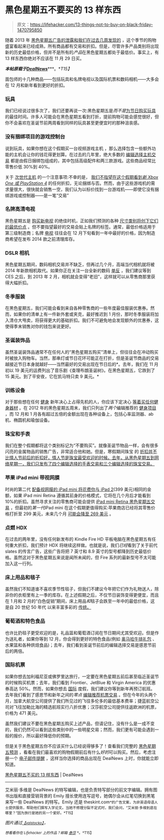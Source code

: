 # 黑色星期五不要买的 13 样东西

> 原文：<https://lifehacker.com/13-things-not-to-buy-on-black-friday-1470795850>

随着 2013 年 [黑色星期五广告的泄露和我们在过去几周发现的](http://dealnews.com/black-friday/) ，这个季节的购物盛宴看起来已经成熟，所有商品都有交易和折扣。但是，尽管许多产品类别将出现新的历史最低价格，但并不是所有的*产品*在黑色星期五都处于最低价。事实上，有 13 样东西你绝对不应该在 11 月 29 日买。



***本帖原载于***[***DealNews***](http://dealnews.com/features/10-Things-Not-to-Buy-on-Black-Friday/518931.html)***。**T15】*

面包师的十几种商品——包括玩具和名牌电视以及国际机票和数码相机——大多会在 12 月和新年看到更好的折扣。

### 玩具

我们已经说过很多次了，我们还要再说一次:黑色星期五是*而不是*[为节日购买玩具](http://dealnews.com/features/Last-Years-Toys-R-Us-Fab-15-List-Demonstrates-the-Best-Time-to-Buy-Toys/623114.html) 的最佳时间。许多人可能会在黑色星期五看到打折，提前购物可能会感觉很好，但你不会喜欢在圣诞节前两周看到同样的玩具甚至更便宜时的那种沮丧感。

### 没有捆绑项目的游戏控制台

说到玩具，如果你想在这个假期买一台视频游戏主机 ，那么选择包含一些额外功能的主机会让你的钱花得更划算。在过去的几年里，绝大多数的 [编辑选择主机交易](http://dealnews.com/black-friday/c186/Gaming-Toy/) 都是由假日捆绑包组成的，其中包括高级配件和两三款游戏。这些商品经常比零售价低 30%到 40%。

关于 [次世代主机](https://gizmodo.com/xbox-one-or-ps4-1468218652) 的一个注意事项:不幸的是， [我们不指望在这个假期看到*新 Xbox One 或 PlayStation 4*](http://dealnews.com/features/black-friday/predictions/gaming-toys/) 的任何折扣，无论捆绑与否。然而，由于这些游戏机的需求量很大，很快就会销售一空，我们认为以标价找到一台游戏机——即使它没有捆绑游戏或控制器——是一笔“交易”

### 名牌高清电视

黑色星期五是 [购买新电视](http://dealnews.com/black-friday/c159/TV/) 的绝佳时机，正如我们预测的各种 [尺寸类别将创下它们的最低价点](http://dealnews.com/features/black-friday/predictions/hdtvs/) 。但不要指望最好的交易会贴上名牌的标签。通常，最低价格适用于第三级制造商；名牌 [电视](https://lifehacker.com/what-all-of-the-specs-on-hdtvs-mean-and-how-to-know-whe-5865431) 往往会在 12 月下旬看到一年中最好的价格，因为制造商希望在发布 2014 款之前清理库存。

### DSLR 相机

黑色星期五期间，数码相机交易并不缺乏，但再过几个月，高端当代相机就将被 2014 年新款相机取代。如果你正在关注一台全新的数码 [单反](https://lifehacker.com/the-awesome-dslr-features-you-probably-never-knew-exi-605050519) ，我们建议等到 CES 之后，到 2013 年 2 月，相机就会变得“老旧”，这样就可以从零售商那里获得大幅折扣。

### 冬季服装

在黑色星期五，我们可能会看到来自各种零售商的一些年度最佳服装优惠券。然而，如果你的清单上有一件新外套或夹克，最好推迟到 1 月份，那时冬季服装将加入清仓大甩卖，将获得更大的基础折扣。我们不可避免地会发现额外的优惠券，这使得季末销售对你的钱包来说更好。

### 圣诞装饰品

虽然圣诞装饰品通常不在任何人的“黑色星期五购买”清单上，但往往会在冲动购买时被放入购物车。当然，那串灯或节日花环可能正在打折，但是圣诞节商品的交易越接近节日本身就越好——当然最好的交易出现在节日后的*。去年，我们在 11 月初以 19 美元的运费列出了音乐剧《查理布朗圣诞树》。在黑色星期五，它跌到了 15 美元。到了平安夜，它在凯马特只卖 9 美元。*

### 训练设备

对于那些想在任何 [健身](https://lifehacker.com/get-buff-not-broke-how-to-build-a-budget-friendly-hom-1460079368) 新年决心上占得先机的人，你应该下定决心 [等着买任何健身器材](http://dealnews.com/features/what-to-buy-in-january) 。在 2012 年的黑色星期五周末，我们只列出了*两个*编辑推荐的 [健身项目](http://dealnews.com/c655/Sports-Fitness/Exercise-Equipment/) ，而 12 月和 1 月各有超过五倍的金额出现在各种设备上，包括心率监测器、ab 机、椭圆机和瑜伽设备。

### 珠宝和手表

我们在整个假期都将这个类别标记为“不要购买”。就像圣诞节物品一样，会有很多闪亮的金属物品的销售广告，非常适合他和她。但是，寒假期间珠宝 的 [折扣并不比情人节前后的折扣好，情人节是珠宝最受欢迎的时候。去年，从黑色星期五到网络星期一，我们只发布了四个编辑选择的手表交易和三个编辑选择的珠宝交易。](http://dealnews.com/c227/Clothing-Accessories/Jewelry/)

### 苹果 iPad mini 带视网膜

时尚的第二代 [配备视网膜的 iPad mini 将花费你与 iPad 2](http://dealnews.com/features/The-Retina-iPad-mini-iPad-2-Both-Cost-399-But-Which-Would-You-Buy-/885140.html)(399 美元)相同的金额，如果 iPad mini Retina 遵循其前身的价格模式，它将在几个月后才能看到 10%的折扣。虽然寻求关注的零售商可能会提供 [iPad mini Retina 黑色星期五交易](http://dealnews.com/features/black-friday/predictions/apple/) ，但最初的*第一代*iPad mini 在这个假期更值得购买:苹果商店已经将其零售价格打折至 299 美元，未来几个月 [可能会降至 269 美元](http://dealnews.com/features/when-to-get-the-best-ipad-prices/) 。

### 点燃 HDX

在过去的两年里，没有任何新发布的 Kindle Fire HD 平板电脑在黑色星期五有任何重大折扣，我们预计 HDX 将继续这样做。也就是说，我们*已经*看到了关于前代 slates 的传言广告，这些广告将把 7 英寸和 8.9 英寸的型号都降到历史最低价格。虽然这对于黑色星期五来说是闻所未闻的，但 Fire 系列的最新型号不太可能加入这一行列。

### 床上用品和毯子

虽然我们不知道谁不喜欢季节性毯子，但我们不建议今年把它们作为礼物送人，除非你的衣柜里有上一季的库存。在上述假期之后，不仅节日装饰变得更便宜，而且在 1 月和 2 月的“白色促销”期间，床上用品*和*毯子会跌至一年中的最低价格，这是自 20 世纪 50 年代 以来丰富多彩的 [传统。](http://dealnews.com/lw/artclick.html?2,874667,4734854)

### 葡萄酒和特色食品

也许比扔毯子更受欢迎的是，礼品篮和葡萄酒订阅在节日期间尤其受欢迎。但是作为送礼者，如果你等到 12 月，你会得到更好的特色食品(例如 [奥马哈牛排礼包](http://dealnews.com/s914/Omaha-Steaks/) 、水果篮和各种烘焙食品)；去年，我们看到圣诞节前后的编辑选择交易是感恩节前后的两倍。

### 国际机票

如果你想去加利福尼亚或佛罗里达旅行，一定要在黑色星期五前后甚至临近圣诞节的时候购买机票；去年，我们看到 Frontier、JetBlue 和 Virgin America 的优惠券高达 50%。然而，如果你想去 [国际](https://lifehacker.com/how-can-i-save-money-on-my-smartphone-bill-when-traveli-5974153) 度假，我们建议你等到新年再预订航班。去年我们看到了感恩节和新年之间的*零点* [编辑推荐机票交易](http://dealnews.com/c207/Travel-Entertainment/Airfare/) 。但在今年的头两个月，加拿大航空公司提供了我们所见过的飞往多伦多的最低基本费率；捷蓝航空公司对飞往加勒比海的精选航班实行八折优惠；汉莎航空公司提供往返欧洲的机票，价格为 471 美元。

虽然我们建议不要在黑色星期五购买上述产品，但请记住，没有什么是一成不变的，我们仍然可以看到这些类别中的一些明星交易；然而，我们更有可能会遇到一般的报价，所以最好降低你的预期。

但是关于黑色星期五你不应该买什么已经说得够多了！查看我们完整的 [黑色星期五预测](http://dealnews.com/black-friday/) ，看看在我们最喜欢的购物假期前后有什么*好的*可以购买。然后，考虑注册一个 [电子邮件提醒](https://dealnews.com/mydealnews/alerts.html) ，这样当你选择的商品出现在 DealNews 上时，你就能立即知道。

[黑色星期五不买的 13 样东西](http://dealnews.com/features/10-Things-Not-to-Buy-on-Black-Friday/518931.html) | DealNews

* * *

艾米丽·多维是 DealNews 的特写编辑，也是负责特写部分的前文字编辑。拥有图书出版和直接营销背景的 Emily 擅长使用连写逗号，她偶尔会从红笔切换到黑笔来写一些 DealNews 的特写。Emily 还是 theskint.com<small>*的广告文案，为非英语母语人士提供服务，帮助他们撰写入学论文。当她不修理分裂不定式时，我们会问，“艾米丽·多维到底在哪里？”因为旅行是她的另一个爱好。*T15】</small>

*图片通过*[<small>*【valstocko】*</small>](http://www.shutterstock.com/gallery-935074p1.html)*，*

<small>*想看看你在 Lifehacker 上的作品？邮箱*</small> [<small>*泰莎*</small>](https://mail.google.com/mail/?view=cm&fs=1&tf=1&to=tessa@lifehacker.com) <small>*。*T15】</small>